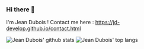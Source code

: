 ### Hi there 👋
I'm Jean Dubois !
Contact me here : https://jd-develop.github.io/contact.html

![Jean Dubois' github stats](https://github-readme-stats.vercel.app/api?username=jd-develop&show_icons=true&theme=dracula&hide_border=true)
![Jean Dubois' top langs](https://github-readme-stats.vercel.app/api/top-langs/?username=jd-develop&layout=compact&theme=dracula&hide_border=true)

<!--
**jd-develop/jd-develop** is a ✨ _special_ ✨ repository because its `README.md` (this file) appears on your GitHub profile.

Here are some ideas to get you started:

- 🔭 I’m currently working on ...
- 🌱 I’m currently learning ...
- 👯 I’m looking to collaborate on ...
- 🤔 I’m looking for help with ...
- 💬 Ask me about ...
- 📫 How to reach me: ...
- 😄 Pronouns: ...
- ⚡ Fun fact: ...
-->
